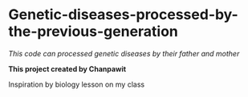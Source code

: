# Genetic-diseases-processed-by-the-previous-generation

*This code can processed genetic diseases by their father and mother*

**This project created by Chanpawit**

Inspiration by biology lesson on my class
